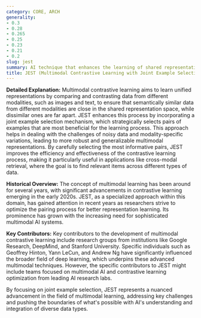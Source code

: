 ```yaml
---
category: CORE, ARCH
generality:
- 0.3
- 0.28
- 0.265
- 0.25
- 0.23
- 0.21
- 0.2
slug: jest
summary: AI technique that enhances the learning of shared representations across different modalities by jointly selecting and leveraging relevant examples.
title: JEST (Multimodal Contrastive Learning with Joint Example Selection)
---
```


**Detailed Explanation:** Multimodal contrastive learning aims to learn unified representations by comparing and contrasting data from different modalities, such as images and text, to ensure that semantically similar data from different modalities are close in the shared representation space, while dissimilar ones are far apart. JEST enhances this process by incorporating a joint example selection mechanism, which strategically selects pairs of examples that are most beneficial for the learning process. This approach helps in dealing with the challenges of noisy data and modality-specific variations, leading to more robust and generalizable multimodal representations. By carefully selecting the most informative pairs, JEST improves the efficiency and effectiveness of the contrastive learning process, making it particularly useful in applications like cross-modal retrieval, where the goal is to find relevant items across different types of data.

**Historical Overview:** The concept of multimodal learning has been around for several years, with significant advancements in contrastive learning emerging in the early 2020s. JEST, as a specialized approach within this domain, has gained attention in recent years as researchers strive to optimize the pairing process for better representation learning. Its prominence has grown with the increasing need for sophisticated multimodal AI systems.

**Key Contributors:** Key contributors to the development of multimodal contrastive learning include research groups from institutions like Google Research, DeepMind, and Stanford University. Specific individuals such as Geoffrey Hinton, Yann LeCun, and Andrew Ng have significantly influenced the broader field of deep learning, which underpins these advanced multimodal techniques. However, the specific contributors to JEST might include teams focused on multimodal AI and contrastive learning optimization from leading AI research labs.

By focusing on joint example selection, JEST represents a nuanced advancement in the field of multimodal learning, addressing key challenges and pushing the boundaries of what's possible with AI's understanding and integration of diverse data types.